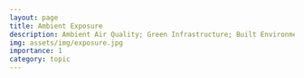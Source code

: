 ```yaml
---
layout: page
title: Ambient Exposure
description: Ambient Air Quality; Green Infrastructure; Built Environment; Traffic Related Air pollution; Excess Mortality; Smart Cities
img: assets/img/exposure.jpg
importance: 1
category: topic
---
```


